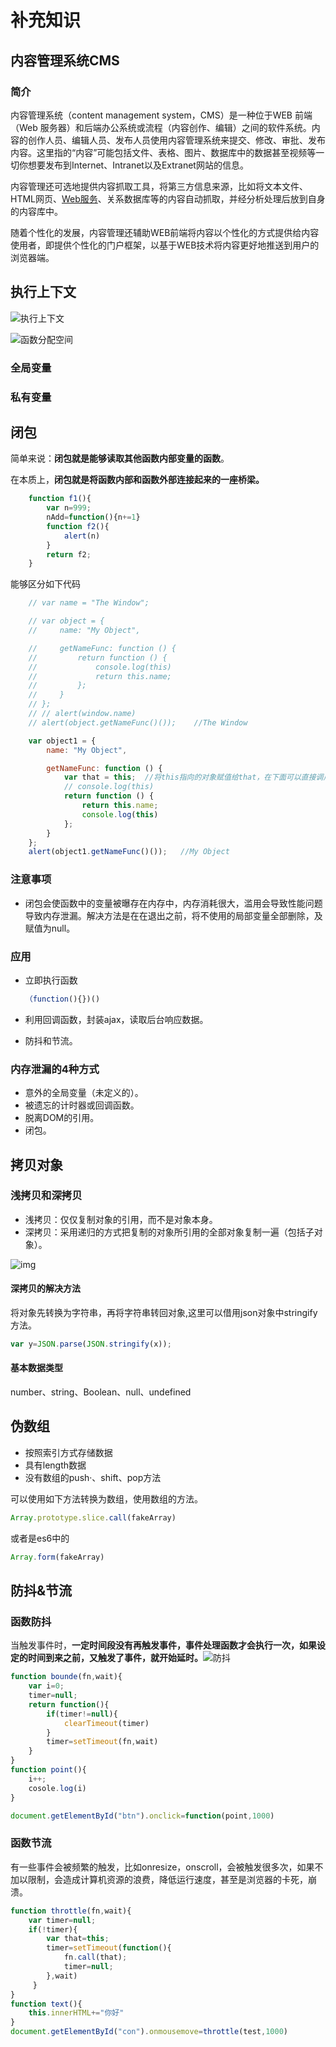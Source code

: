 # 补充知识

## 内容管理系统CMS

### 简介

内容管理系统（content management system，CMS）是一种位于WEB 前端（Web 服务器）和后端办公系统或流程（内容创作、编辑）之间的软件系统。内容的创作人员、编辑人员、发布人员使用内容管理系统来提交、修改、审批、发布内容。这里指的“内容”可能包括文件、表格、图片、数据库中的数据甚至视频等一切你想要发布到Internet、Intranet以及Extranet网站的信息。

内容管理还可选地提供内容抓取工具，将第三方信息来源，比如将文本文件、HTML网页、[Web服务](https://baike.baidu.com/item/Web服务/2837593)、关系数据库等的内容自动抓取，并经分析处理后放到自身的内容库中。

随着个性化的发展，内容管理还辅助WEB前端将内容以个性化的方式提供给内容使用者，即提供个性化的门户框架，以基于WEB技术将内容更好地推送到用户的浏览器端。

## 执行上下文

![执行上下文](D:\0-Link\naotes\picture\执行上下文.png)

![函数分配空间](D:\0-Link\naotes\picture\函数分配空间.png)

### 全局变量



### 私有变量

## 闭包

简单来说：**闭包就是能够读取其他函数内部变量的函数**。

在本质上，**闭包就是将函数内部和函数外部连接起来的一座桥梁。**

`````js
    function f1(){
		var n=999;
		nAdd=function(){n+=1}
		function f2(){
			alert(n)
		}
		return f2;
	}
`````

能够区分如下代码

````js
    // var name = "The Window";

    // var object = {
    //     name: "My Object",

    //     getNameFunc: function () {
    //         return function () {
    //             console.log(this)
    //             return this.name;
    //         };
    //     }
    // };
    // // alert(window.name)
    // alert(object.getNameFunc()());    //The Window

    var object1 = {
        name: "My Object",

        getNameFunc: function () {
            var that = this;  //将this指向的对象赋值给that，在下面可以直接调用
            // console.log(this)
            return function () {
                return this.name;
                console.log(this)
            };
        }
    }; 
    alert(object1.getNameFunc()());   //My Object
````



### 注意事项

- 闭包会使函数中的变量被曝存在内存中，内存消耗很大，滥用会导致性能问题导致内存泄漏。解决方法是在在退出之前，将不使用的局部变量全部删除，及赋值为null。

### 应用

- 立即执行函数

  ````js
  （function(){})()
  ````

- 利用回调函数，封装ajax，读取后台响应数据。

- 防抖和节流。

### 内存泄漏的4种方式

- 意外的全局变量（未定义的）。
- 被遗忘的计时器或回调函数。
- 脱离DOM的引用。
- 闭包。

## 拷贝对象

### 浅拷贝和深拷贝

- 浅拷贝：仅仅复制对象的引用，而不是对象本身。
- 深拷贝：采用递归的方式把复制的对象所引用的全部对象复制一遍（包括子对象）。

![img](https://img.jbzj.com/file_images/article/201904/201944163413499.jpg?201934163433)

#### 深拷贝的解决方法

将对象先转换为字符串，再将字符串转回对象,这里可以借用json对象中stringify方法。

````js
var y=JSON.parse(JSON.stringify(x));
````

#### 基本数据类型

number、string、Boolean、null、undefined

## 伪数组

- 按照索引方式存储数据
- 具有length数据
- 没有数组的push·、shift、pop方法

可以使用如下方法转换为数组，使用数组的方法。

````js
Array.prototype.slice.call(fakeArray)
````

或者是es6中的

````js
Array.form(fakeArray)
````

## 防抖&节流

### 函数防抖

当触发事件时，**一定时间段没有再触发事件，事件处理函数才会执行一次，如果设定的时间到来之前，又触发了事件，就开始延时。**![防抖](D:\0-Link\naotes\JavaScript-senior\picture\防抖.png)

`````js
function bounde(fn,wait){
    var i=0;
    timer=null;
    return function(){
        if(timer!=null){
            clearTimeout(timer)
        }
        timer=setTimeout(fn,wait)
    }
}
function point(){
    i++;
    cosole.log(i)
}

document.getElementById("btn").onclick=function(point,1000)
`````

### 函数节流

有一些事件会被频繁的触发，比如onresize，onscroll，会被触发很多次，如果不加以限制，会造成计算机资源的浪费，降低运行速度，甚至是浏览器的卡死，崩溃。

````js
function throttle(fn,wait){
    var timer=null;
    if(!timer){
        var that=this;
        timer=setTimeout(function(){
            fn.call(that);
            timer=null;
        },wait)
     }
}
function text(){
    this.innerHTML+="你好"
}
document.getElementById("con").onmousemove=throttle(test,1000)
````

